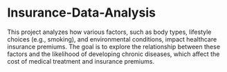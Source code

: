 # Insurance-Data-Analysis
This project analyzes how various factors, such as body types, lifestyle choices (e.g., smoking), and environmental conditions, impact healthcare insurance premiums. The goal is to explore the relationship between these factors and the likelihood of developing chronic diseases, which affect the cost of medical treatment and insurance premiums.
